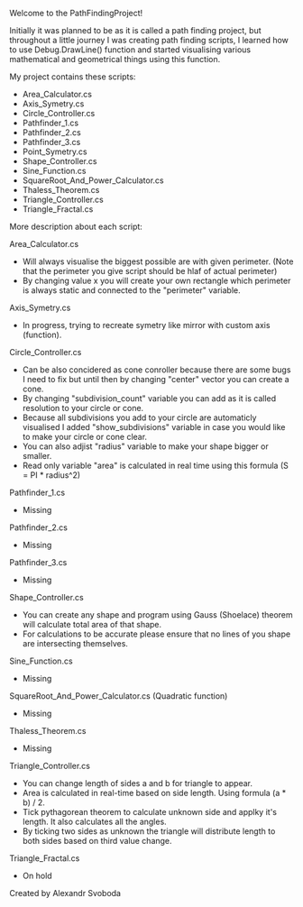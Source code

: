 Welcome to the PathFindingProject!

Initially it was planned to be as it is called a path finding project, but throughout a little journey I was creating path finding scripts, I learned how to use Debug.DrawLine() function and started visualising various mathematical and geometrical things using this function.


My project contains these scripts:
- Area_Calculator.cs
- Axis_Symetry.cs
- Circle_Controller.cs
- Pathfinder_1.cs
- Pathfinder_2.cs
- Pathfinder_3.cs
- Point_Symetry.cs
- Shape_Controller.cs
- Sine_Function.cs
- SquareRoot_And_Power_Calculator.cs
- Thaless_Theorem.cs
- Triangle_Controller.cs
- Triangle_Fractal.cs


More description about each script:

Area_Calculator.cs
- Will always visualise the biggest possible are with given perimeter. (Note that the perimeter you give script should be hlaf of actual perimeter)
- By changing value x you will create your own rectangle which perimeter is always static and connected to the "perimeter" variable.

Axis_Symetry.cs
- In progress, trying to recreate symetry like mirror with custom axis (function).

Circle_Controller.cs
- Can be also concidered as cone conroller because there are some bugs I need to fix but until then by changing "center" vector you can create a cone.
- By changing "subdivision_count" variable you can add as it is called resolution to your circle or cone.
- Because all subdivisions you add to your circle are automaticly visualised I added "show_subdivisions" variable in case you would like to make your circle or cone clear.
- You can also adjist "radius" variable to make your shape bigger or smaller.
- Read only variable "area" is calculated in real time using this formula (S = PI * radius^2)

Pathfinder_1.cs
- Missing

Pathfinder_2.cs
- Missing

Pathfinder_3.cs
- Missing

Shape_Controller.cs
- You can create any shape and program using Gauss (Shoelace) theorem will calculate total area of that shape.
- For calculations to be accurate please ensure that no lines of you shape are intersecting themselves.

Sine_Function.cs
- Missing

SquareRoot_And_Power_Calculator.cs (Quadratic function)
- Missing

Thaless_Theorem.cs
- Missing

Triangle_Controller.cs
- You can change length of sides a and b for triangle to appear. 
- Area is calculated in real-time based on side length. Using formula (a * b) / 2.
- Tick pythagorean theorem to calculate unknown side and applky it's length. It also calculates all the angles.
- By ticking two sides as unknown the triangle will distribute length to both sides based on third value change.

Triangle_Fractal.cs
- On hold

Created by Alexandr Svoboda
